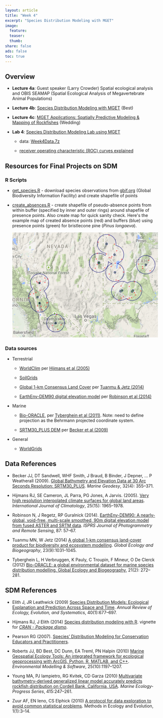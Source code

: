```yaml
---
layout: article
title: "Week 4"
excerpt: "Species Distribution Modeling with MGET"
image:
  feature:
  teaser:
  thumb:
share: false
ads: false
toc: true
---
```


## Overview

- **Lecture 4a**: Guest speaker (Larry Crowder) Spatial ecological analysis and OBIS SEAMAP (Spatial Ecological Analysis of Megavertebrate Animal Populations)

- **Lecture 4b**: [Species Distribution Modeling with MGET](https://purl.org/net/frew/ESM296/wk4/MGET_SDM.pdf) (Best)

- **Lecture 4c**: [MGET Applications: Spatially Predictive Modeling & Mapping of Rockfishes](https://purl.org/net/frew/ESM296/wk4/SppDistModelingLab.pdf) (Wedding)
    
- **Lab 4**: [Species Distribution Modeling Lab using MGET](https://purl.org/net/frew/ESM296/wk4/ESM296-4F_SppDistModelingGISLab.pdf)

    - data: [Week4Data.7z](https://purl.org/net/frew/ESM296/wk4/Week4Data.7z)
    
    - [receiver operating characteristic (ROC) curves explained](./roc.html)

## Resources for Final Projects on SDM

### R Scripts

- [get_species.R](https://github.com/ucsb-bren/esm296-4f/blob/gh-pages/wk4/get_species.R) - download species observations from [gbif.org]() (Global Biodiversity Information Facility) and create shapefile of points

- [create_absences.R](https://github.com/ucsb-bren/esm296-4f/blob/gh-pages/wk4/create_absences.R) - create shapefile of pseudo-absence points from within buffer (specified by inner and outer rings) around shapefile of presence points. Also create map for quick sanity check. Here's the example map of created absence points (red) and buffers (blue) using presence points (green) for bristlecone pine (_Pinus longaeva_).

    ![](./img/absence_Pinus_longaeva_map_cropped.png)

### Data sources

- Terrestrial

    - [WorldClim](http://www.worldclim.org) per [Hijmans et al (2005)](http://onlinelibrary.wiley.com/doi/10.1002/joc.1276/abstract)
    
    - [SoilGrids](http://www.soilgrids.org)

    - [Global 1-km Consensus Land Cover](http://www.earthenv.org/landcover.html) per [Tuanmu & Jetz (2014)](http://onlinelibrary.wiley.com/doi/10.1111/geb.12182/abstract)
      
    - [EarthEnv-DEM90 digital elevation model](http://www.earthenv.org/DEM.html) per [Robinson et al (2014)](http://www.sciencedirect.com/science/article/pii/S0924271613002360)
      

- Marine

    - [Bio-ORACLE](http://www.oracle.ugent.be), per [Tyberghein et al (2011)](https://purl.org/net/frew/ESM296/wk4/refs/Tyberghein_etal_2012.pdf). Note: need to define projection as the Behrmann projected coordinate system.
    
    - [SRTM30_PLUS DEM](http://topex.ucsd.edu/WWW_html/srtm30_plus.html) per [Becker et al (2009)](http://topex.ucsd.edu/sandwell/publications/124_MG_Becker.pdf)

- General

    - [WorldGrids](http://worldgrids.org/doku.php)

## Data References

- Becker JJ, DT Sandwell, WHF Smith, J Braud, B Binder, J Depner, … P Weatherall (2009). [Global Bathymetry and Elevation Data at 30 Arc Seconds Resolution: SRTM30_PLUS](http://topex.ucsd.edu/sandwell/publications/124_MG_Becker.pdf). _Marine Geodesy_, 32(4): 355–371.

- Hijmans RJ, SE Cameron, JL Parra, PG Jones, A Jarvis. (2005). [Very high resolution interpolated climate surfaces for global land areas](http://onlinelibrary.wiley.com/doi/10.1002/joc.1276/abstract). _International Journal of Climatology_, 25(15): 1965–1978.

- Robinson N, J Regetz, RP Guralnick (2014). [EarthEnv-DEM90: A nearly-global, void-free, multi-scale smoothed, 90m digital elevation model from fused ASTER and SRTM data](http://www.sciencedirect.com/science/article/pii/S0924271613002360). _ISPRS Journal of Photogrammetry and Remote Sensing_, 87: 57–67.

- Tuanmu MN, W Jetz (2014) [A global 1-km consensus land-cover product for biodiversity and ecosystem modelling](http://onlinelibrary.wiley.com/doi/10.1111/geb.12182/abstract). _Global Ecology and Biogeography_, 23(9):1031–1045.

- Tyberghein L, H Verbruggen, K Pauly, C Troupin, F Mineur, O De Clerck (2012) [Bio-ORACLE: a global environmental dataset for marine species distribution modelling. Global Ecology and Biogeography](http://onlinelibrary.wiley.com/doi/10.1111/j.1466-8238.2011.00656.x/full), 21(2): 272–281.

## SDM References

- Elith J, JR Leathwick (2009) [Species Distribution Models: Ecological Explanation and Prediction Across Space and Time](https://purl.org/net/frew/ESM296/wk4/refs/Elith_Leathwick_2009.pdf). _Annual Review of Ecology, Evolution, and Systematics_, 40(1):677–697.

- Hijmans RJ, J Elith (2014) [Species distribution modeling with R](https://purl.org/net/frew/ESM296/wk4/refs/sdm.pdf). vignette for _[CRAN - Package dismo](http://cran.r-project.org/web/packages/dismo/index.html)_.

- Pearson RG (2007). [Species’ Distribution Modeling for Conservation Educators  and Practitioners](https://purl.org/net/frew/ESM296/wk4/refs/Pearson_2007.pdf).

- Roberts JJ, BD Best, DC Dunn, EA Treml, PN Halpin (2010) [Marine Geospatial Ecology Tools: An integrated framework for ecological geoprocessing with ArcGIS, Python, R, MATLAB, and C++](https://purl.org/net/frew/ESM296/wk4/refs/Roberts_etal_2010.pdf). _Environmental Modelling & Software_, 25(10):1197–1207.

- Young MA, PJ Iampietro, RG Kvitek, CD Garza (2010) [Multivariate bathymetry-derived generalized linear model accurately predicts rockfish distribution on Cordell Bank, California, USA](https://purl.org/net/frew/ESM296/wk4/refs/Young_etal_2010.pdf). _Marine Ecology-Progress Series_, 415:247–261.

- Zuur AF, EN Ieno, CS Elphick (2010) [A protocol for data exploration to avoid common statistical problems](
https://purl.org/net/frew/ESM296/wk4/refs/Zuur_etal_2009.pdf). Methods in Ecology and Evolution, 1(1):3–14.

